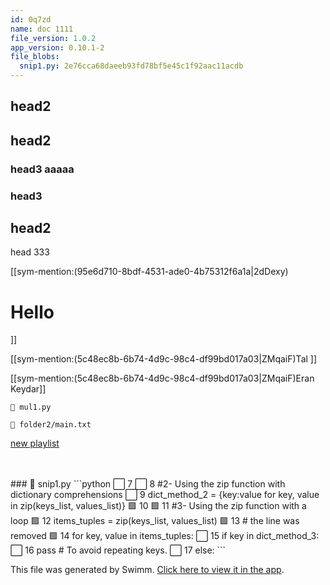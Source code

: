 ```yaml
---
id: 0q7zd
name: doc 1111
file_version: 1.0.2
app_version: 0.10.1-2
file_blobs:
  snip1.py: 2e76cca68daeeb93fd78bf5e45c1f92aac11acdb
---
```


## head2

## head2

### head3 aaaaa

### head3

## head2

head 333

\[\[sym-mention:(95e6d710-8bdf-4531-ade0-4b75312f6a1a|2dDexy)<h1>Hello</h1>\]\]

\[\[sym-mention:(5c48ec8b-6b74-4d9c-98c4-df99bd017a03|ZMqaiF)Tal <name></name>\]\]

[[sym-mention:(5c48ec8b-6b74-4d9c-98c4-df99bd017a03|ZMqaiF)Eran Keydar]]

`📄 mul1.py`

`📄 folder2/main.txt`

[new playlist](new-playlist.qllgu.pl.sw.md)

<br/>

<br/>
<!-- NOTE-swimm-snippet: the lines below link your snippet to Swimm -->
### 📄 snip1.py
```python
⬜ 7      
⬜ 8      #2- Using the zip function with dictionary comprehensions
⬜ 9      dict_method_2 = {key:value for key, value in zip(keys_list, values_list)}
🟩 10     
🟩 11     #3- Using the zip function with a loop
🟩 12     items_tuples = zip(keys_list, values_list) 
🟩 13     # the line was removed
🟩 14     for key, value in items_tuples: 
⬜ 15         if key in dict_method_3: 
⬜ 16             pass # To avoid repeating keys.
⬜ 17         else: 
```

<br/>

This file was generated by Swimm. [Click here to view it in the app](https://swimm-web-app.web.app/repos/Z2l0aHViJTNBJTNBdDElM0ElM0FlcmFuLXN3aW1t/docs/0q7zd).